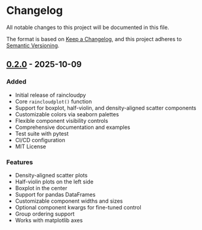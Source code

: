 # Changelog

All notable changes to this project will be documented in this file.

The format is based on [Keep a Changelog](https://keepachangelog.com/en/1.0.0/),
and this project adheres to [Semantic Versioning](https://semver.org/spec/v2.0.0.html).

## [0.2.0] - 2025-10-09

### Added
- Initial release of raincloudpy
- Core `raincloudplot()` function
- Support for boxplot, half-violin, and density-aligned scatter components
- Customizable colors via seaborn palettes
- Flexible component visibility controls
- Comprehensive documentation and examples
- Test suite with pytest
- CI/CD configuration
- MIT License

### Features
- Density-aligned scatter plots
- Half-violin plots on the left side
- Boxplot in the center
- Support for pandas DataFrames
- Customizable component widths and sizes
- Optional component kwargs for fine-tuned control
- Group ordering support
- Works with matplotlib axes

[0.2.0]: https://github.com/bsgarcia/raincloudpy/releases/tag/v0.2.0
